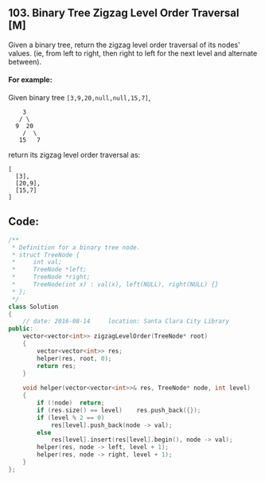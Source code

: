 ## 103. Binary Tree Zigzag Level Order Traversal [M]
Given a binary tree, return the zigzag level order traversal of its nodes' values. (ie, from left to right, then right to left for the next level and alternate between).

#### For example:
Given binary tree `[3,9,20,null,null,15,7]`,
```
    3
   / \
  9  20
    /  \
   15   7
```
return its zigzag level order traversal as:
```
[
  [3],
  [20,9],
  [15,7]
]
```

## Code:
```c++
/**
 * Definition for a binary tree node.
 * struct TreeNode {
 *     int val;
 *     TreeNode *left;
 *     TreeNode *right;
 *     TreeNode(int x) : val(x), left(NULL), right(NULL) {}
 * };
 */
class Solution 
{
    // date: 2016-08-14     location: Santa Clara City Library
public:
    vector<vector<int>> zigzagLevelOrder(TreeNode* root) 
    {
        vector<vector<int>> res;
        helper(res, root, 0);
        return res;
    }
    
    void helper(vector<vector<int>>& res, TreeNode* node, int level)
    {
        if (!node)  return;
        if (res.size() == level)    res.push_back({});
        if (level % 2 == 0)
            res[level].push_back(node -> val);
        else
            res[level].insert(res[level].begin(), node -> val);
        helper(res, node -> left, level + 1);
        helper(res, node -> right, level + 1);
    }
};
```
